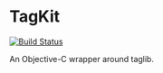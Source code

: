 # TagKit
[![Build Status](https://travis-ci.org/grantjbutler/TagKit.svg)](https://travis-ci.org/grantjbutler/TagKit)

An Objective-C wrapper around taglib.
